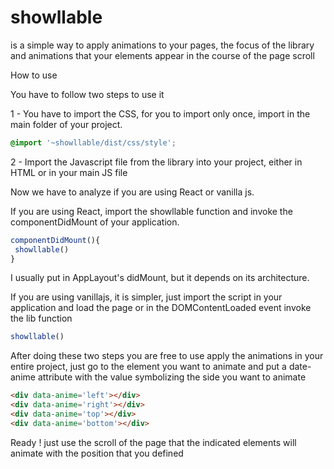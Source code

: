 # showllable

is a simple way to apply animations to your pages, the focus of the library and animations that your elements appear in the course of the page scroll

How to use

You have to follow two steps to use it

1 - You have to import the CSS, for you to import only once, import in the main folder of your project.

```css
@import '~showllable/dist/css/style';
```

2 - Import the Javascript file from the library into your project, either in HTML or in your main JS file

Now we have to analyze if you are using React or vanilla js.

If you are using React, import the showllable function and invoke the componentDidMount of your application.

```js
componentDidMount(){
 showllable()
}
```

I usually put in AppLayout's didMount, but it depends on its architecture.

If you are using vanillajs, it is simpler, just import the script in your application and load the page or in the DOMContentLoaded event invoke the lib function

```js
showllable()
```

After doing these two steps you are free to use apply the animations in your entire project, just go to the element you want to animate and put a date-anime attribute with the value symbolizing the side you want to animate

```html
<div data-anime='left'></div>
<div data-anime='right'></div>
<div data-anime='top'></div>
<div data-anime='bottom'></div>
```

Ready ! just use the scroll of the page that the indicated elements will animate with the position that you defined
